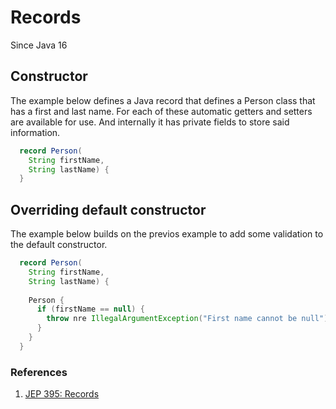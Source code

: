 # Records

Since Java 16

## Constructor

The example below defines a Java record that defines a Person class that has
a first and last name. For each of these automatic getters and setters are 
available for use. And internally it has private fields to store said
information.

```java
  record Person(
    String firstName,
    String lastName) {
  }
```

## Overriding default constructor

The example below builds on the previos example to add some validation to the
default constructor.

```java
  record Person(
    String firstName,
    String lastName) {
 
    Person {
      if (firstName == null) {
        throw nre IllegalArgumentException("First name cannot be null");
      }
    }
  }
```

### References

1. [JEP 395: Records](https://openjdk.java.net/jeps/395)
